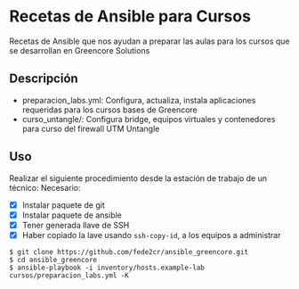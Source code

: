 # Recetas de Ansible para Cursos

Recetas de Ansible que nos ayudan a preparar las aulas para los cursos que se desarrollan en Greencore Solutions

## Descripción

- preparacion_labs.yml: Configura, actualiza, instala aplicaciones requeridas para los cursos bases de Greencore
- curso_untangle/: Configura bridge, equipos virtuales y contenedores para curso del firewall UTM Untangle

## Uso
Realizar el siguiente procedimiento desde la estación de trabajo de un técnico:
Necesario:
- [x] Instalar paquete de git
- [x] Instalar paquete de ansible
- [x] Tener generada llave de SSH
- [x] Haber copiado la lave usando ```ssh-copy-id```, a los equipos a administrar

```
$ git clone https://github.com/fede2cr/ansible_greencore.git
$ cd ansible_greencore
$ ansible-playbook -i inventory/hosts.example-lab cursos/preparacion_labs.yml -K
```
